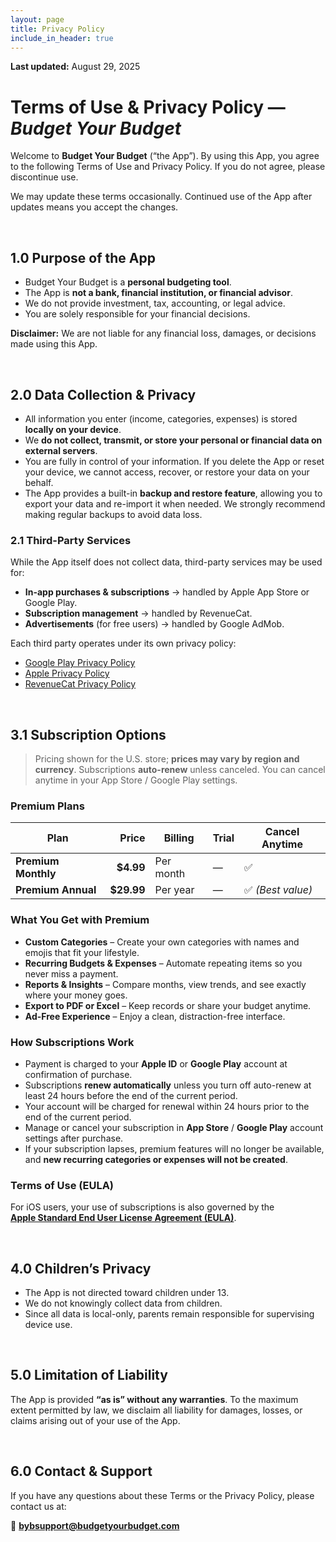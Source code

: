 ```yaml
---
layout: page
title: Privacy Policy
include_in_header: true
---
```


**Last updated:** August 29, 2025

# Terms of Use & Privacy Policy — _Budget Your Budget_

Welcome to **Budget Your Budget** (“the App”). By using this App, you agree to the following Terms of Use and Privacy Policy. If you do not agree, please discontinue use.

We may update these terms occasionally. Continued use of the App after updates means you accept the changes.

<br>

## 1.0 Purpose of the App

- Budget Your Budget is a **personal budgeting tool**.
- The App is **not a bank, financial institution, or financial advisor**.
- We do not provide investment, tax, accounting, or legal advice.
- You are solely responsible for your financial decisions.

**Disclaimer:** We are not liable for any financial loss, damages, or decisions made using this App.

<br>

## 2.0 Data Collection & Privacy

- All information you enter (income, categories, expenses) is stored **locally on your device**.
- We **do not collect, transmit, or store your personal or financial data on external servers**.
- You are fully in control of your information. If you delete the App or reset your device, we cannot access, recover, or restore your data on your behalf.
- The App provides a built-in **backup and restore feature**, allowing you to export your data and re-import it when needed. We strongly recommend making regular backups to avoid data loss.

### 2.1 Third-Party Services

While the App itself does not collect data, third-party services may be used for:

- **In-app purchases & subscriptions** → handled by Apple App Store or Google Play.
- **Subscription management** → handled by RevenueCat.
- **Advertisements** (for free users) → handled by Google AdMob.

Each third party operates under its own privacy policy:

- [Google Play Privacy Policy](https://policies.google.com/privacy)
- [Apple Privacy Policy](https://www.apple.com/legal/privacy/)
- [RevenueCat Privacy Policy](https://www.revenuecat.com/privacy)

<br>

## 3.1 Subscription Options

> Pricing shown for the U.S. store; **prices may vary by region and currency**. Subscriptions **auto-renew** unless canceled. You can cancel anytime in your App Store / Google Play settings.

### Premium Plans

| Plan                |      Price | Billing   | Trial | Cancel Anytime    |
| ------------------- | ---------: | --------- | ----- | ----------------- |
| **Premium Monthly** |  **$4.99** | Per month | —     | ✅                |
| **Premium Annual**  | **$29.99** | Per year  | —     | ✅ _(Best value)_ |

### What You Get with Premium

- **Custom Categories** – Create your own categories with names and emojis that fit your lifestyle.
- **Recurring Budgets & Expenses** – Automate repeating items so you never miss a payment.
- **Reports & Insights** – Compare months, view trends, and see exactly where your money goes.
- **Export to PDF or Excel** – Keep records or share your budget anytime.
- **Ad-Free Experience** – Enjoy a clean, distraction-free interface.

### How Subscriptions Work

- Payment is charged to your **Apple ID** or **Google Play** account at confirmation of purchase.
- Subscriptions **renew automatically** unless you turn off auto-renew at least 24 hours before the end of the current period.
- Your account will be charged for renewal within 24 hours prior to the end of the current period.
- Manage or cancel your subscription in **App Store** / **Google Play** account settings after purchase.
- If your subscription lapses, premium features will no longer be available, and **new recurring categories or expenses will not be created**.

### Terms of Use (EULA)

For iOS users, your use of subscriptions is also governed by the  
[**Apple Standard End User License Agreement (EULA)**](https://www.apple.com/legal/internet-services/itunes/dev/stdeula/).

<br>

## 4.0 Children’s Privacy

- The App is not directed toward children under 13.
- We do not knowingly collect data from children.
- Since all data is local-only, parents remain responsible for supervising device use.

<br>

## 5.0 Limitation of Liability

The App is provided **“as is” without any warranties**. To the maximum extent permitted by law, we disclaim all liability for damages, losses, or claims arising out of your use of the App.

<br>

## 6.0 Contact & Support

If you have any questions about these Terms or the Privacy Policy, please contact us at:

📧 **bybsupport@budgetyourbudget.com**
